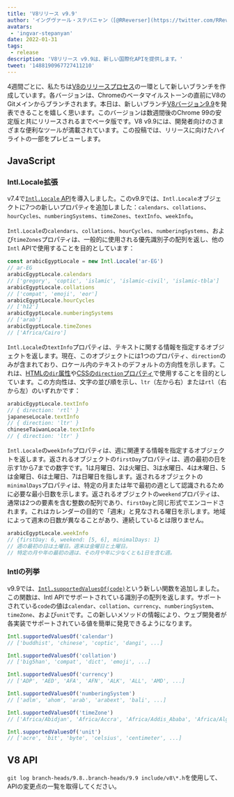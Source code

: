 ```yaml
---
title: 'V8リリース v9.9'
author: 'イングヴァール・ステパニャン（[@RReverser](https://twitter.com/RReverser)） 彼の99%'
avatars:
 - 'ingvar-stepanyan'
date: 2022-01-31
tags:
 - release
description: 'V8リリース v9.9は、新しい国際化APIを提供します。'
tweet: '1488190967727411210'
---
```

4週間ごとに、私たちは[V8のリリースプロセス](https://v8.dev/docs/release-process)の一環として新しいブランチを作成しています。各バージョンは、Chromeのベータマイルストーンの直前にV8のGitメインからブランチされます。本日は、新しいブランチ[V8バージョン9.9](https://chromium.googlesource.com/v8/v8.git/+log/branch-heads/9.9)を発表できることを嬉しく思います。このバージョンは数週間後のChrome 99の安定版と共にリリースされるまでベータ版です。V8 v9.9には、開発者向けのさまざまな便利なツールが満載されています。この投稿では、リリースに向けたハイライトの一部をプレビューします。

<!--truncate-->
## JavaScript

### Intl.Locale拡張

v7.4で[`Intl.Locale` API](https://v8.dev/blog/v8-release-74#intl.locale)を導入しました。このv9.9では、`Intl.Locale`オブジェクトに7つの新しいプロパティを追加しました：`calendars`、`collations`、`hourCycles`、`numberingSystems`、`timeZones`、`textInfo`、`weekInfo`。

`Intl.Locale`の`calendars`、`collations`、`hourCycles`、`numberingSystems`、および`timeZones`プロパティは、一般的に使用される優先識別子の配列を返し、他の`Intl` APIで使用することを目的としています：

```js
const arabicEgyptLocale = new Intl.Locale('ar-EG')
// ar-EG
arabicEgyptLocale.calendars
// ['gregory', 'coptic', 'islamic', 'islamic-civil', 'islamic-tbla']
arabicEgyptLocale.collations
// ['compat', 'emoji', 'eor']
arabicEgyptLocale.hourCycles
// ['h12']
arabicEgyptLocale.numberingSystems
// ['arab']
arabicEgyptLocale.timeZones
// ['Africa/Cairo']
```

`Intl.Locale`の`textInfo`プロパティは、テキストに関する情報を指定するオブジェクトを返します。現在、このオブジェクトには1つのプロパティ、`direction`のみが含まれており、ロケール内のテキストのデフォルトの方向性を示します。これは、[HTMLの`dir`属性](https://developer.mozilla.org/en-US/docs/Web/HTML/Global_attributes/dir)や[CSSの`direction`プロパティ](https://developer.mozilla.org/en-US/docs/Web/CSS/direction)で使用することを目的としています。この方向性は、文字の並び順を示し、`ltr`（左から右）または`rtl`（右から左）のいずれかです：

```js
arabicEgyptLocale.textInfo
// { direction: 'rtl' }
japaneseLocale.textInfo
// { direction: 'ltr' }
chineseTaiwanLocale.textInfo
// { direction: 'ltr' }
```

`Intl.Locale`の`weekInfo`プロパティは、週に関連する情報を指定するオブジェクトを返します。返されるオブジェクトの`firstDay`プロパティは、週の最初の日を示す1から7までの数字です。1は月曜日、2は火曜日、3は水曜日、4は木曜日、5は金曜日、6は土曜日、7は日曜日を指します。返されるオブジェクトの`minimalDays`プロパティは、特定の月または年で最初の週として認識されるために必要な最小日数を示します。返されるオブジェクトの`weekend`プロパティは、通常は2つの要素を含む整数の配列であり、`firstDay`と同じ形式でエンコードされます。これはカレンダーの目的で「週末」と見なされる曜日を示します。地域によって週末の日数が異なることがあり、連続しているとは限りません。

```js
arabicEgyptLocale.weekInfo
// {firstDay: 6, weekend: [5, 6], minimalDays: 1}
// 週の最初の日は土曜日。週末は金曜日と土曜日。
// 特定の月や年の最初の週は、その月や年に少なくとも1日を含む週。
```

### Intlの列挙

v9.9では、[`Intl.supportedValuesOf(code)`](https://developer.mozilla.org/en-US/docs/Web/JavaScript/Reference/Global_Objects/Intl/supportedValuesOf)という新しい関数を追加しました。この関数は、Intl APIでサポートされている識別子の配列を返します。サポートされている`code`の値は`calendar`、`collation`、`currency`、`numberingSystem`、`timeZone`、および`unit`です。この新しいメソッドの情報により、ウェブ開発者が各実装でサポートされている値を簡単に発見できるようになります。

```js
Intl.supportedValuesOf('calendar')
// ['buddhist', 'chinese', 'coptic', 'dangi', ...]

Intl.supportedValuesOf('collation')
// ['big5han', 'compat', 'dict', 'emoji', ...]

Intl.supportedValuesOf('currency')
// ['ADP', 'AED', 'AFA', 'AFN', 'ALK', 'ALL', 'AMD', ...]

Intl.supportedValuesOf('numberingSystem')
// ['adlm', 'ahom', 'arab', 'arabext', 'bali', ...]

Intl.supportedValuesOf('timeZone')
// ['Africa/Abidjan', 'Africa/Accra', 'Africa/Addis_Ababa', 'Africa/Algiers', ...]

Intl.supportedValuesOf('unit')
// ['acre', 'bit', 'byte', 'celsius', 'centimeter', ...]
```

## V8 API

`git log branch-heads/9.8..branch-heads/9.9 include/v8\*.h`を使用して、APIの変更点の一覧を取得してください。
